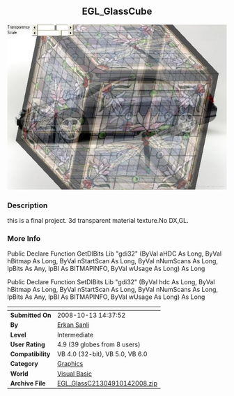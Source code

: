 ﻿<div align="center">

## EGL\_GlassCube

<img src="PIC20081014657384042.JPG">
</div>

### Description

this is a final project. 3d transparent material texture.No DX,GL.
 
### More Info
 
Public Declare Function GetDIBits Lib "gdi32" (ByVal aHDC As Long, ByVal hBitmap As Long, ByVal nStartScan As Long, ByVal nNumScans As Long, lpBits As Any, lpBI As BITMAPINFO, ByVal wUsage As Long) As Long

Public Declare Function SetDIBits Lib "gdi32" (ByVal hdc As Long, ByVal hBitmap As Long, ByVal nStartScan As Long, ByVal nNumScans As Long, lpBits As Any, lpBI As BITMAPINFO, ByVal wUsage As Long) As Long


<span>             |<span>
---                |---
**Submitted On**   |2008-10-13 14:37:52
**By**             |[Erkan Sanli](https://github.com/Planet-Source-Code/PSCIndex/blob/master/ByAuthor/erkan-sanli.md)
**Level**          |Intermediate
**User Rating**    |4.9 (39 globes from 8 users)
**Compatibility**  |VB 4\.0 \(32\-bit\), VB 5\.0, VB 6\.0
**Category**       |[Graphics](https://github.com/Planet-Source-Code/PSCIndex/blob/master/ByCategory/graphics__1-46.md)
**World**          |[Visual Basic](https://github.com/Planet-Source-Code/PSCIndex/blob/master/ByWorld/visual-basic.md)
**Archive File**   |[EGL\_GlassC21304910142008\.zip](https://github.com/Planet-Source-Code/erkan-sanli-egl-glasscube__1-71230/archive/master.zip)








